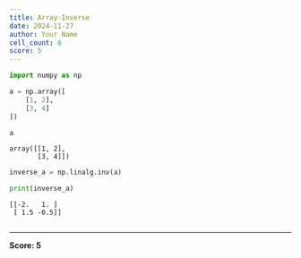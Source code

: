 ```yaml
---
title: Array-Inverse
date: 2024-11-27
author: Your Name
cell_count: 6
score: 5
---
```


```python
import numpy as np
```


```python
a = np.array([
    [1, 2],
    [3, 4]
])
```


```python
a
```




    array([[1, 2],
           [3, 4]])




```python
inverse_a = np.linalg.inv(a)
```


```python
print(inverse_a)
```

    [[-2.   1. ]
     [ 1.5 -0.5]]



```python

```


---
**Score: 5**